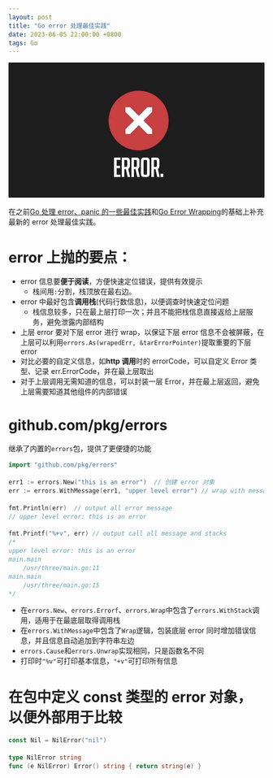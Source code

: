 ```yaml
---
layout: post
title: "Go error 处理最佳实践"
date: 2023-06-05 22:00:00 +0800
tags: Go
---
```


![](/assets/images/2023-06-05-Go_Error_best_practice_1.webp)

在之前[Go 处理 error、panic 的一些最佳实践](/2020/03/22/Go_error_best_practice/)和[Go Error Wrapping](/2021/05/29/Go_Error_Wrap/)的基础上补充最新的 error 处理最佳实践。

# error 上抛的要点：

- error 信息要**便于阅读**，方便快速定位错误，提供有效提示
  - 栈间用`:`分割，栈顶放在最右边。
- error 中最好包含**调用栈**(代码行数信息)，以便调查时快速定位问题
  - 栈信息较多，只在最上层打印一次；并且不能把栈信息直接返给上层服务，避免泄露内部结构
- 上层 error 要对下层 error 进行 wrap，以保证下层 error 信息不会被屏蔽，在上层可以利用`errors.As(wrapedErr, &tarErrorPointer)`提取重要的下层 error
- 对比必要的自定义信息，如**http 调用**时的 errorCode，可以自定义 Error 类型、记录 err.ErrorCode，并在最上层取出
- 对于上层调用无需知道的信息，可以封装一层 Error，并在最上层返回，避免上层需要知道其他组件的内部错误

# github.com/pkg/errors

继承了内置的`errors`包，提供了更便捷的功能

```Go
import "github.com/pkg/errors"

err1 := errors.New("this is an error")  // 创建 error 对象
err := errors.WithMessage(err1, "upper level error") // wrap with message

fmt.Println(err)  // output all error message
// upper level error: this is an error

fmt.Printf("%+v", err) // output call all message and stacks
/*
upper level error: this is an error
main.main
    /usr/three/main.go:11
main.main
    /usr/three/main.go:15
*/
```

- 在`errors.New`、`errors.Errorf`、`errors.Wrap`中包含了`errors.WithStack`调用，适用于在最底层取得调用栈
- 在`errors.WithMessage`中包含了`Wrap`逻辑，包装底层 error 同时增加错误信息，并且信息自动追加到字符串左边
- `errors.Cause`和`errors.Unwrap`实现相同，只是函数名不同
- 打印时`"%v"`可打印基本信息，`"+v"`可打印所有信息

# 在包中定义 const 类型的 error 对象，以便外部用于比较

```Go
const Nil = NilError("nil")

type NilError string
func (e NilError) Error() string { return string(e) }
```
